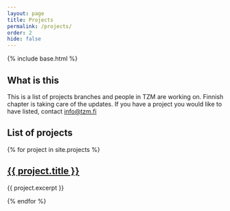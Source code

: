 ```yaml
---
layout: page
title: Projects
permalink: /projects/
order: 2
hide: false
---
```



{% include base.html %}

## What is this

This is a list of projects branches and people in TZM are working on. 
Finnish chapter is taking care of the updates. If you have a project you would like to have listed, contact [info@tzm.fi](mailto://info@tzm.fi) 

## List of projects

{% for project in site.projects %}

   <h2>
     <a href="{{ base }}{{ project.url }}">
       {{ project.title }}
     </a>
   </h2>
   {{ project.excerpt }}

{% endfor %}

